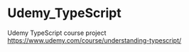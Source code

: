 # Udemy_TypeScript
Udemy TypeScript course project
https://www.udemy.com/course/understanding-typescript/
